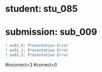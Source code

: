 # student: stu_085
# submission: sub_009

```diff
! ex01_0: Presentation Error
! ex01_1: Presentation Error
! ex01_2: Presentation Error
```
#incorrect=3
#correct=0

